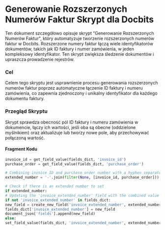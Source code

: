 # Generowanie Rozszerzonych Numerów Faktur Skrypt dla Docbits

Ten dokument szczegółowo opisuje skrypt "Generowanie Rozszerzonych Numerów Faktur", który automatyzuje tworzenie rozszerzonych numerów faktur w Docbits. Rozszerzone numery faktur łączą wiele identyfikatorów dokumentów, takich jak ID faktury i numer zamówienia, w jeden kompleksowy identyfikator. Ten skrypt zwiększa śledzenie dokumentów i upraszcza prowadzenie rejestrów.

### Cel

Celem tego skryptu jest usprawnienie procesu generowania rozszerzonych numerów faktur poprzez automatyczne łączenie ID faktury i numeru zamówienia, co zapewnia zjednoczony i unikalny identyfikator dla każdego dokumentu faktury.

### Przegląd Skryptu

Skrypt sprawdza obecność pól ID faktury i numeru zamówienia w dokumencie, łączy ich wartości, jeśli oba są obecne (oddzielone myślnikiem) oraz aktualizuje lub tworzy nowe pole, aby przechowywać połączoną wartość.

#### Fragment Kodu
```python
invoice_id = get_field_value(fields_dict, 'invoice_id')
purchase_order = get_field_value(fields_dict, 'purchase_order')

# Combining invoice ID and purchase order number with a hyphen separator
extended_number = '-'.join(filter(None, [invoice_id, purchase_order]))

# Check if there is an extended number to set
if extended_number:
# Updating the 'invoice_extended_number' field with the combined value
if not 'invoice_extended_number' in fields_dict:
new_field = create_new_field('invoice_extended_number', extended_number)
fields_dict['invoice_extended_number'] = new_field
document_json['fields'].append(new_field)
else:
set_field_value(fields_dict, 'invoice_extended_number', extended_number)
```

